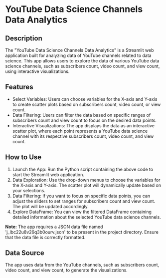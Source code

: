 # YouTube Data Science Channels Data Analytics

## Description
The "YouTube Data Science Channels Data Analytics" is a Streamlit web application built for analyzing data of YouTube channels related to data science. This app allows users to explore the data of various YouTube data science channels, such as subscribers count, video count, and view count, using interactive visualizations.

## Features
- Select Variables: Users can choose variables for the X-axis and Y-axis to create scatter plots based on subscribers count, video count, or view count.
- Data Filtering: Users can filter the data based on specific ranges of subscribers count and view count to focus on the desired data points.
- Interactive Visualizations: The app displays the data as an interactive scatter plot, where each point represents a YouTube data science channel with its respective subscribers count, video count, and view count.

## How to Use
1. Launch the App: Run the Python script containing the above code to start the Streamlit web application.
2. Data Exploration: Use the drop-down menus to choose the variables for the X-axis and Y-axis. The scatter plot will dynamically update based on your selections.
3. Data Filtering: If you want to focus on specific data points, you can adjust the sliders to set ranges for subscribers count and view count. The plot will be updated accordingly.
4. Explore DataFrame: You can view the filtered DataFrame containing detailed information about the selected YouTube data science channels.

**Note:** The app requires a JSON data file named 'j_lbc22u8v26q3b0ourv.json' to be present in the project directory. Ensure that the data file is correctly formatted.

## Data Source
The app uses data from the YouTube channels, such as subscribers count, video count, and view count, to generate the visualizations.
